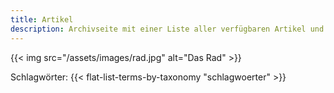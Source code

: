 ```yaml
---
title: Artikel
description: Archivseite mit einer Liste aller verfügbaren Artikel und deren Schlagwörtern
---
```


{{< img src="/assets/images/rad.jpg" alt="Das Rad" >}}

Schlagwörter: {{< flat-list-terms-by-taxonomy "schlagwoerter" >}}
